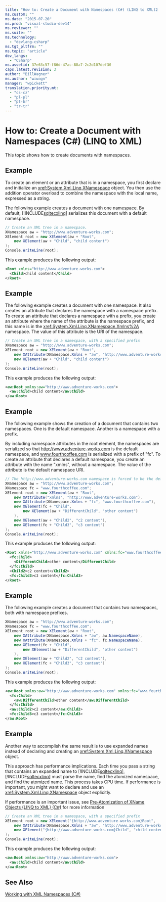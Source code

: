 ```yaml
---
title: "How to: Create a Document with Namespaces (C#) (LINQ to XML)2 | Microsoft Docs"
ms.custom: ""
ms.date: "2015-07-20"
ms.prod: "visual-studio-dev14"
ms.reviewer: ""
ms.suite: ""
ms.technology: 
  - "devlang-csharp"
ms.tgt_pltfrm: ""
ms.topic: "article"
dev_langs: 
  - "CSharp"
ms.assetid: 37e63c57-f86d-47ac-88a7-2c2d107def30
caps.latest.revision: 3
author: "BillWagner"
ms.author: "wiwagn"
manager: "wpickett"
translation.priority.mt: 
  - "cs-cz"
  - "pl-pl"
  - "pt-br"
  - "tr-tr"
---
```

# How to: Create a Document with Namespaces (C#) (LINQ to XML)
This topic shows how to create documents with namespaces.  
  
## Example  
 To create an element or an attribute that is in a namespace, you first declare and initialize an <xref:System.Xml.Linq.XNamespace> object. You then use the addition operator overload to combine the namespace with the local name, expressed as a string.  
  
 The following example creates a document with one namespace. By default, [!INCLUDE[sqltecxlinq](../../../../csharp/programming-guide/concepts/linq/includes/sqltecxlinq_md.md)] serializes this document with a default namespace.  
  
```c#  
// Create an XML tree in a namespace.  
XNamespace aw = "http://www.adventure-works.com";  
XElement root = new XElement(aw + "Root",  
    new XElement(aw + "Child", "child content")  
);  
Console.WriteLine(root);  
```  
  
 This example produces the following output:  
  
```xml  
<Root xmlns="http://www.adventure-works.com">  
  <Child>child content</Child>  
</Root>  
```  
  
## Example  
 The following example creates a document with one namespace. It also creates an attribute that declares the namespace with a namespace prefix. To create an attribute that declares a namespace with a prefix, you create an attribute where the name of the attribute is the namespace prefix, and this name is in the <xref:System.Xml.Linq.XNamespace.Xmlns%2A> namespace. The value of this attribute is the URI of the namespace.  
  
```c#  
// Create an XML tree in a namespace, with a specified prefix  
XNamespace aw = "http://www.adventure-works.com";  
XElement root = new XElement(aw + "Root",  
    new XAttribute(XNamespace.Xmlns + "aw", "http://www.adventure-works.com"),  
    new XElement(aw + "Child", "child content")  
);  
Console.WriteLine(root);  
```  
  
 This example produces the following output:  
  
```xml  
<aw:Root xmlns:aw="http://www.adventure-works.com">  
  <aw:Child>child content</aw:Child>  
</aw:Root>  
```  
  
## Example  
 The following example shows the creation of a document that contains two namespaces. One is the default namespace. Another is a namespace with a prefix.  
  
 By including namespace attributes in the root element, the namespaces are serialized so that http://www.adventure-works.com is the default namespace, and www.fourthcoffee.com is serialized with a prefix of "fc". To create an attribute that declares a default namespace, you create an attribute with the name "xmlns", without a namespace. The value of the attribute is the default namespace URI.  
  
```c#  
// The http://www.adventure-works.com namespace is forced to be the default namespace.  
XNamespace aw = "http://www.adventure-works.com";  
XNamespace fc = "www.fourthcoffee.com";  
XElement root = new XElement(aw + "Root",  
    new XAttribute("xmlns", "http://www.adventure-works.com"),  
    new XAttribute(XNamespace.Xmlns + "fc", "www.fourthcoffee.com"),  
    new XElement(fc + "Child",  
        new XElement(aw + "DifferentChild", "other content")  
    ),  
    new XElement(aw + "Child2", "c2 content"),  
    new XElement(fc + "Child3", "c3 content")  
);  
Console.WriteLine(root);  
```  
  
 This example produces the following output:  
  
```xml  
<Root xmlns="http://www.adventure-works.com" xmlns:fc="www.fourthcoffee.com">  
  <fc:Child>  
    <DifferentChild>other content</DifferentChild>  
  </fc:Child>  
  <Child2>c2 content</Child2>  
  <fc:Child3>c3 content</fc:Child3>  
</Root>  
```  
  
## Example  
 The following example creates a document that contains two namespaces, both with namespace prefixes.  
  
```c#  
XNamespace aw = "http://www.adventure-works.com";  
XNamespace fc = "www.fourthcoffee.com";  
XElement root = new XElement(aw + "Root",  
    new XAttribute(XNamespace.Xmlns + "aw", aw.NamespaceName),  
    new XAttribute(XNamespace.Xmlns + "fc", fc.NamespaceName),  
    new XElement(fc + "Child",  
        new XElement(aw + "DifferentChild", "other content")  
    ),  
    new XElement(aw + "Child2", "c2 content"),  
    new XElement(fc + "Child3", "c3 content")  
);  
Console.WriteLine(root);  
```  
  
 This example produces the following output:  
  
```xml  
<aw:Root xmlns:aw="http://www.adventure-works.com" xmlns:fc="www.fourthcoffee.com">  
  <fc:Child>  
    <aw:DifferentChild>other content</aw:DifferentChild>  
  </fc:Child>  
  <aw:Child2>c2 content</aw:Child2>  
  <fc:Child3>c3 content</fc:Child3>  
</aw:Root>  
```  
  
## Example  
 Another way to accomplish the same result is to use expanded names instead of declaring and creating an <xref:System.Xml.Linq.XNamespace> object.  
  
 This approach has performance implications. Each time you pass a string that contains an expanded name to [!INCLUDE[sqltecxlinq](../../../../csharp/programming-guide/concepts/linq/includes/sqltecxlinq_md.md)], [!INCLUDE[sqltecxlinq](../../../../csharp/programming-guide/concepts/linq/includes/sqltecxlinq_md.md)] must parse the name, find the atomized namespace, and find the atomized name. This process takes CPU time. If performance is important, you might want to declare and use an <xref:System.Xml.Linq.XNamespace> object explicitly.  
  
 If performance is an important issue, see [Pre-Atomization of XName Objects (LINQ to XML) (C#)](../../../../csharp/programming-guide/concepts/linq/pre-atomization-of-xname-objects-linq-to-xml.md) for more information  
  
```c#  
// Create an XML tree in a namespace, with a specified prefix  
XElement root = new XElement("{http://www.adventure-works.com}Root",  
    new XAttribute(XNamespace.Xmlns + "aw", "http://www.adventure-works.com"),  
    new XElement("{http://www.adventure-works.com}Child", "child content")  
);  
Console.WriteLine(root);  
```  
  
 This example produces the following output:  
  
```xml  
<aw:Root xmlns:aw="http://www.adventure-works.com">  
  <aw:Child>child content</aw:Child>  
</aw:Root>  
```  
  
## See Also  
 [Working with XML Namespaces (C#)](../../../../csharp/programming-guide/concepts/linq/working-with-xml-namespaces.md)
